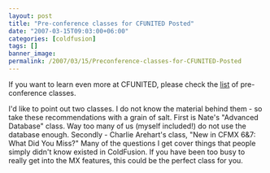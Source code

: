 ```yaml
---
layout: post
title: "Pre-conference classes for CFUNITED Posted"
date: "2007-03-15T09:03:00+06:00"
categories: [coldfusion]
tags: []
banner_image: 
permalink: /2007/03/15/Preconference-classes-for-CFUNITED-Posted
---
```


If you want to learn even more at CFUNITED, please check the <a href="http://cfunited.com/blog/index.cfm/2007/3/14/CFUnited-Preconference-classes-posted">list</a> of pre-conference classes</a>. 

I'd like to point out two classes. I do not know the material behind them - so take these recommendations with a grain of salt. First is Nate's "Advanced Database" class. Way too many of us (myself included!) do not use the database enough. Secondly - Charlie Arehart's class, "New in CFMX 6&7: What Did You Miss?" Many of the questions I get cover things that people simply didn't know existed in ColdFusion. If you have been too busy to really get into the MX features, this could be the perfect class for you.